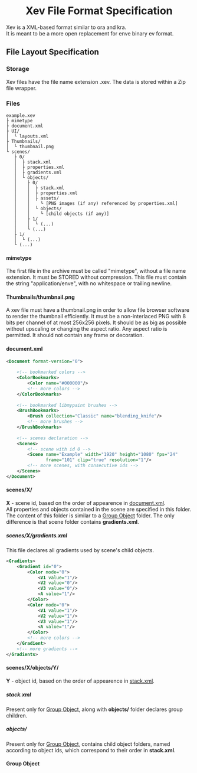 <h1 align="center">Xev File Format Specification</h1>

Xev is a XML-based format similar to ora and kra.<br/>
It is meant to be a more open replacement for enve binary ev format.

## File Layout Specification

### Storage

Xev files have the file name extension .xev. The data is stored within a Zip file wrapper.

### Files

```
example.xev
├ mimetype
├ document.xml
├ UI/
│  └ layouts.xml
├ Thumbnails/
│  └ thumbnail.png
└ scenes/
   ├ 0/
   │  ├ stack.xml
   │  ├ properties.xml
   │  ├ gradients.xml
   │  └ objects/
   │    ├ 0/
   │    │  ├ stack.xml
   │    │  ├ properties.xml
   │    │  ├ assets/
   │    │    └ [PNG images (if any) referenced by properties.xml]
   │    │  └ objects/
   │    │    └ [child objects (if any)]
   │    ├ 1/
   │    │  └ (...)
   │    └ (...)
   ├ 1/
   │  └ (...)
   └ (...)

```

#### mimetype

The first file in the archive must be called "mimetype", without a file name extension. It must be STORED without compression. This file must contain the string "application/enve", with no whitespace or trailing newline.

#### Thumbnails/thumbnail.png

A xev file must have a thumbnail.png in order to allow file browser software to render the thumbnail efficiently. It must be a non-interlaced PNG with 8 bits per channel of at most 256x256 pixels. It should be as big as possible without upscaling or changing the aspect ratio. Any aspect ratio is permitted. It should not contain any frame or decoration.

<h4><a name="document.xml">document.xml</a></h4>

```xml
<Document format-version="0">
    
    <!-- bookmarked colors -->
    <ColorBookmarks>
        <Color name="#000000"/>
        <!-- more colors -->
    </ColorBookmarks>
    
    <!-- bookmarked libmypaint brushes -->
    <BrushBookmarks>
        <Brush collection="Classic" name="blending_knife"/>
        <!-- more brushes -->
    </BrushBookmarks>
    
    <!-- scenes declaration -->
    <Scenes>
        <!-- scene with id 0 -->
        <Scene name="Example" width="1920" height="1080" fps="24"
               frame="101" clip="true" resolution="1"/>
        <!-- more scenes, with consecutive ids -->
    </Scenes>
</Document>
```

#### scenes/X/

**X** - scene id, based on the order of appearence in <a href="#document.xml">document.xml</a>.
<br/>
All properties and objects contained in the scene are specified in this folder.
<br/>
The content of this folder is similar to a <a href="#groupObject">Group Object</a> folder.
The only difference is that scene folder contains **gradients.xml**.

##### scenes/X/gradients.xml

This file declares all gradients used by scene's child objects.

```xml
<Gradients>
    <Gradient id="0">
        <Color mode="0">
            <V1 value="1"/>
            <V2 value="0"/>
            <V3 value="0"/>
            <A value="1"/>
        </Color>
        <Color mode="0">
            <V1 value="1"/>
            <V2 value="1"/>
            <V3 value="1"/>
            <A value="1"/>
        </Color>
        <!-- more colors -->
    </Gradient>
    <!-- more gradients -->
</Gradients>
```
#### scenes/X/objects/Y/

**Y** - object id, based on the order of appearence in <a href="#stack.xml">stack.xml</a>.
<br/>

##### stack.xml

Present only for <a href="#groupObject">Group Object</a>, along with **objects/** folder declares group children.

##### objects/

Present only for <a href="#groupObject">Group Object</a>, contains child object folders, named according to object ids, which correspond to their order in **stack.xml**.

<h4><a name="groupObject">Group Object</a></h4>

